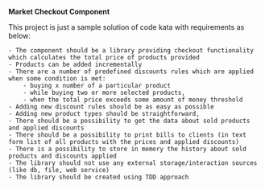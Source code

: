 <strong>Market Checkout Component </strong>

This project is just a sample solution of code kata  with requirements as below:

	- The component should be a library providing checkout functionality which calculates the total price of products provided
	- Products can be added incrementally
	- There are a number of predefined discounts rules which are applied when some condition is met:
		- buying x number of a particular product 
		- while buying two or more selected products,
		- when the total price exceeds some amount of money threshold
	- Adding new discount rules should be as easy as possible
	- Adding new product types should be straightforward,
	- There should be a possibility to get the data about sold products and applied discounts
	- There should be a possibility to print bills to clients (in text form list of all products with the prices and applied discounts)
	- There is a possibility to store in memory the history about sold products and discounts applied
	- The library should not use any external storage/interaction sources (like db, file, web service)
	- The library should be created using TDD approach
